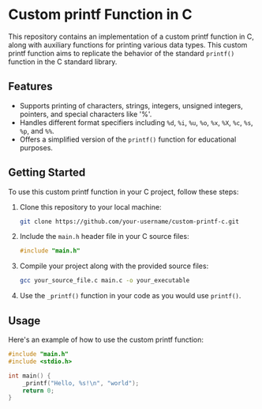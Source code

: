 # Custom printf Function in C

This repository contains an implementation of a custom printf function in C, along with auxiliary functions for printing various data types. This custom printf function aims to replicate the behavior of the standard `printf()` function in the C standard library.

## Features

- Supports printing of characters, strings, integers, unsigned integers, pointers, and special characters like '%'.
- Handles different format specifiers including `%d`, `%i`, `%u`, `%o`, `%x`, `%X`, `%c`, `%s`, `%p`, and `%%`.
- Offers a simplified version of the `printf()` function for educational purposes.

## Getting Started

To use this custom printf function in your C project, follow these steps:

1. Clone this repository to your local machine:

    ```bash
    git clone https://github.com/your-username/custom-printf-c.git
    ```

2. Include the `main.h` header file in your C source files:

    ```c
    #include "main.h"
    ```

3. Compile your project along with the provided source files:

    ```bash
    gcc your_source_file.c main.c -o your_executable
    ```

4. Use the `_printf()` function in your code as you would use `printf()`.

## Usage

Here's an example of how to use the custom printf function:

```c
#include "main.h"
#include <stdio.h>

int main() {
    _printf("Hello, %s!\n", "world");
    return 0;
}

